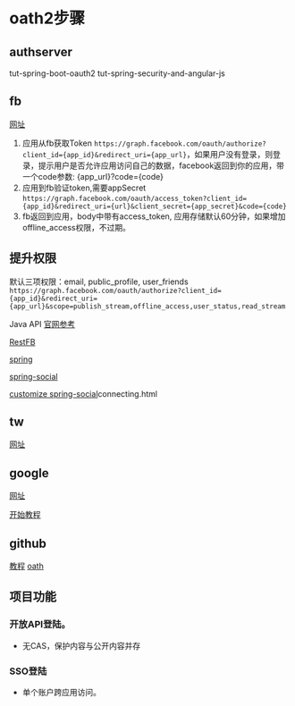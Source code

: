 # oath2步骤

## authserver

tut-spring-boot-oauth2
tut-spring-security-and-angular-js

## fb

[网址](developers.facebook.com)

1. 应用从fb获取Token
  `https://graph.facebook.com/oauth/authorize?client_id={app_id}&redirect_uri={app_url}`，如果用户没有登录，则登录，提示用户是否允许应用访问自己的数据，facebook返回到你的应用，带一个code参数: {app_url}?code={code}
2. 应用到fb验证token,需要appSecret
   `https://graph.facebook.com/oauth/access_token?client_id={app_id}&redirect_uri={url}&client_secret={app_secret}&code={code}`
3. fb返回到应用，body中带有access_token, 应用存储默认60分钟，如果增加offline_access权限，不过期。

## 提升权限

默认三项权限：email, public_profile, user_friends
`https://graph.facebook.com/oauth/authorize?client_id={app_id}&redirect_uri={app_url}&scope=publish_stream,offline_access,user_status,read_stream`

Java API
[官网参考](https://developers.facebook.com/docs/apis-and-sdks)

[RestFB](https://github.com/restfb/restfb)

[spring](http://projects.spring.io/spring-social-facebook/)

[spring-social](http://projects.spring.io/spring-social/)

[customize spring-social](http://docs.spring.io/spring-social/docs/1.0.x/reference/html/)connecting.html

## tw

[网址](https://apps.twitter.com/)

## google

[网址](https://developers.google.com/identity/sign-in/web/devconsole-project)

[开始教程](https://developers.google.com/identity/sign-in/web/sign-in)

## github

[教程](https://developer.github.com/v3/oauth/)
[oath](https://developer.github.com/guides/basics-of-authentication/)

## 项目功能

### 开放API登陆。

+ 无CAS，保护内容与公开内容并存

### SSO登陆

+ 单个账户跨应用访问。
